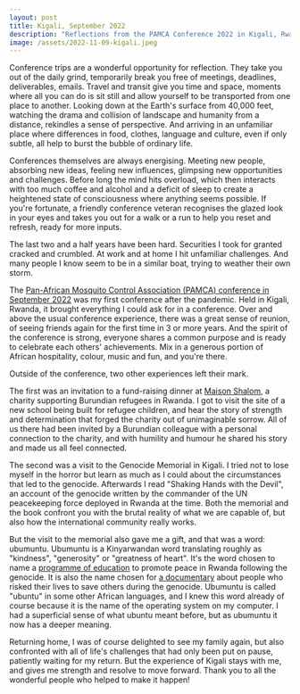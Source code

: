 ```yaml
---
layout: post
title: Kigali, September 2022
description: "Reflections from the PAMCA Conference 2022 in Kigali, Rwanda."
image: /assets/2022-11-09-kigali.jpeg
---
```


Conference trips are a wonderful opportunity for reflection. They take
you out of the daily grind, temporarily break you free of meetings,
deadlines, deliverables, emails. Travel and transit give you time and
space, moments where all you can do is sit still and allow yourself to
be transported from one place to another. Looking down at the Earth's
surface from 40,000 feet, watching the drama and collision of
landscape and humanity from a distance, rekindles a sense of
perspective. And arriving in an unfamiliar place where differences in
food, clothes, language and culture, even if only subtle, all
help to burst the bubble of ordinary life.

Conferences themselves are always energising. Meeting new people,
absorbing new ideas, feeling new influences, glimpsing new
opportunities and challenges. Before long the mind hits
overload, which then interacts with too much coffee and
alcohol and a deficit of sleep to create a heightened state of
consciousness where anything seems possible. If you're fortunate, a
friendly conference veteran recognises the glazed look in your eyes and
takes you out for a walk or a run to help you reset and refresh, ready
for more inputs.

The last two and a half years have been hard. Securities I took for granted cracked and crumbled. At
work and at home I hit unfamiliar challenges. And many people I know seem to be in a similar boat, trying to
weather their own storm.

The [Pan-African Mosquito Control Association (PAMCA) conference in
September 2022](https://conference2022.pamca.org/) was my first
conference after the pandemic. Held in Kigali, Rwanda, it brought
everything I could ask for in a conference. Over and above
the usual conference experience, there was a great sense of
reunion, of seeing friends again for the first time in 3 or more
years. And the spirit of the conference is strong, everyone shares
a common purpose and is ready to celebrate each others'
achievements. Mix in a generous portion of African hospitality,
colour, music and fun, and you're there.

Outside of the conference, two other experiences left their mark.

The first was an invitation to a fund-raising dinner at [Maison
Shalom](https://maisonshalom.org/), a charity supporting Burundian
refugees in Rwanda. I got to visit the site of a new school being built for
refugee children, and hear the story of strength and determination
that forged the charity out of unimaginable sorrow. All of us there had been invited by a Burundian colleague with a personal
connection to the charity, and with humility and humour
he shared his story and made us all feel connected.

The second was a visit to the Genocide Memorial in Kigali. I tried not
to lose myself in the horror but learn as much as I could about the
circumstances that led to the genocide. Afterwards I read "Shaking Hands with the Devil", an account of the genocide written
by the commander of the UN peacekeeping force deployed in Rwanda at
the time. Both the memorial and the book confront you with the brutal
reality of what we are capable of, but also how the international community really works. 

But the visit to the memorial also gave me a gift, and that was a
word: ubumuntu. Ubumuntu is a Kinyarwandan word translating roughly as
"kindness", "generosity" or "greatness of heart". It's the word
chosen to name a [programme of education](https://ubumuntu.rw/) to
promote peace in Rwanda following the genocide. It is also the name
chosen for [a
documentary](https://genocidearchiverwanda.org.rw/index.php/Ubumuntu)
about people who risked their lives to save others during the
genocide. Ubumuntu is called "ubuntu" in some other African languages,
and I knew this word already of course because it is the name of the
operating system on my computer. I had a superficial sense of what
ubuntu meant before, but as ubumuntu it now has a deeper meaning.

Returning home, I was of course delighted to see my family again, but
also confronted with all of life's challenges that had only been
put on pause, patiently waiting for my return. But the
experience of Kigali stays with me, and gives me strength and resolve to move forward. 
Thank you to all the wonderful people who helped to make it happen!
